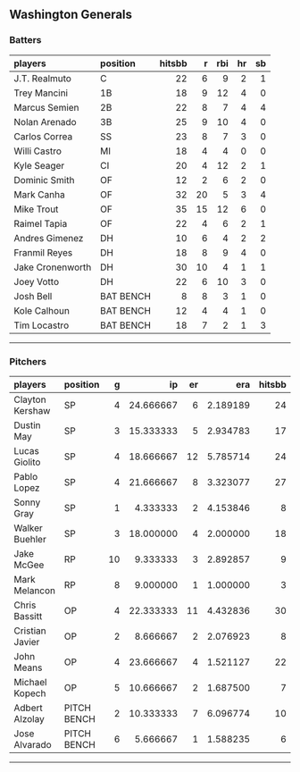 ## Washington Generals

### Batters

 
|players          |position  | hitsbb|  r| rbi| hr| sb| 
|:----------------|:---------|------:|--:|---:|--:|--:| 
|J.T. Realmuto    |C         |     22|  6|   9|  2|  1| 
|Trey Mancini     |1B        |     18|  9|  12|  4|  0| 
|Marcus Semien    |2B        |     22|  8|   7|  4|  4| 
|Nolan Arenado    |3B        |     25|  9|  10|  4|  0| 
|Carlos Correa    |SS        |     23|  8|   7|  3|  0| 
|Willi Castro     |MI        |     18|  4|   4|  0|  0| 
|Kyle Seager      |CI        |     20|  4|  12|  2|  1| 
|Dominic Smith    |OF        |     12|  2|   6|  2|  0| 
|Mark Canha       |OF        |     32| 20|   5|  3|  4| 
|Mike Trout       |OF        |     35| 15|  12|  6|  0| 
|Raimel Tapia     |OF        |     22|  4|   6|  2|  1| 
|Andres Gimenez   |DH        |     10|  6|   4|  2|  2| 
|Franmil Reyes    |DH        |     18|  8|   9|  4|  0| 
|Jake Cronenworth |DH        |     30| 10|   4|  1|  1| 
|Joey Votto       |DH        |     22|  6|  10|  3|  0| 
|Josh Bell        |BAT BENCH |      8|  8|   3|  1|  0| 
|Kole Calhoun     |BAT BENCH |     12|  4|   4|  1|  0| 
|Tim Locastro     |BAT BENCH |     18|  7|   2|  1|  3| 

* * *

### Pitchers

 
|players         |position    |  g|        ip| er|      era| hitsbb|      whip| so|  w| sv| 
|:---------------|:-----------|--:|---------:|--:|--------:|------:|---------:|--:|--:|--:| 
|Clayton Kershaw |SP          |  4| 24.666667|  6| 2.189189|     24| 0.9729730| 24|  3|  0| 
|Dustin May      |SP          |  3| 15.333333|  5| 2.934783|     17| 1.1086957| 22|  1|  0| 
|Lucas Giolito   |SP          |  4| 18.666667| 12| 5.785714|     24| 1.2857143| 26|  1|  0| 
|Pablo Lopez     |SP          |  4| 21.666667|  8| 3.323077|     27| 1.2461538| 25|  0|  0| 
|Sonny Gray      |SP          |  1|  4.333333|  2| 4.153846|      8| 1.8461538|  6|  0|  0| 
|Walker Buehler  |SP          |  3| 18.000000|  4| 2.000000|     18| 1.0000000| 12|  1|  0| 
|Jake McGee      |RP          | 10|  9.333333|  3| 2.892857|      9| 0.9642857| 11|  1|  6| 
|Mark Melancon   |RP          |  8|  9.000000|  1| 1.000000|      3| 0.3333333|  7|  0|  6| 
|Chris Bassitt   |OP          |  4| 22.333333| 11| 4.432836|     30| 1.3432836| 19|  1|  0| 
|Cristian Javier |OP          |  2|  8.666667|  2| 2.076923|      8| 0.9230769| 11|  1|  0| 
|John Means      |OP          |  4| 23.666667|  4| 1.521127|     22| 0.9295775| 23|  1|  0| 
|Michael Kopech  |OP          |  5| 10.666667|  2| 1.687500|      7| 0.6562500| 17|  1|  0| 
|Adbert Alzolay  |PITCH BENCH |  2| 10.333333|  7| 6.096774|     10| 0.9677419| 10|  0|  0| 
|Jose Alvarado   |PITCH BENCH |  6|  5.666667|  1| 1.588235|      6| 1.0588235| 10|  2|  1| 


* * *


